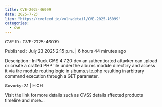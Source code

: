 ```yaml
--- 
title: CVE-2025-46099
date: 2025-7-23
lien: "https://cvefeed.io/vuln/detail/CVE-2025-46099"
categories:
  - cve
---
```


CVE ID : CVE-2025-46099

Published :  July 23
2025
2:15 p.m. | 6 hours
44 minutes ago

Description : In Pluck CMS 4.7.20-dev
an authenticated attacker can upload or create a crafted PHP file under the albums module directory and access it via the module routing logic in albums.site.php
resulting in arbitrary command execution through a GET parameter.

Severity: 7.1 | HIGH

Visit the link for more details
such as CVSS details
affected products
timeline
and more...
